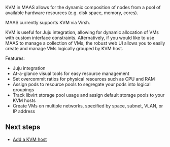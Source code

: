 KVM in MAAS allows for the dynamic composition of nodes from a pool of available hardware resources (e.g. disk space, memory, cores).

MAAS currently supports KVM via Virsh.

KVM is useful for Juju integration, allowing for dynamic allocation of VMs with custom interface constraints. Alternatively, if you would like to use MAAS to manage a collection of VMs, the robust web UI allows you to easily create and manage VMs logically grouped by KVM host.

Features:

-   Juju integration
-   At-a-glance visual tools for easy resource management
-   Set overcommit ratios for physical resources such as CPU and RAM
-   Assign pods to resource pools to segregate your pods into logical groupings
-   Track libvirt storage pool usage and assign default storage pools to your KVM hosts
-   Create VMs on multiple networks, specified by space, subnet, VLAN, or IP address

<h2 id="heading--next-steps">Next steps</h2>

-   [Add a KVM host](manage-kvm-add-host.md)

<!-- LINKS -->

